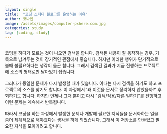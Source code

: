```yaml
---
layout: single
title:  "코딩 스터디 블로그를 운영하는 이유"
author: 코나인
image: /assets/images/computer-pxhere.com.jpg
categories: study
tag: [coding, study]
---
```


<br />
코딩을 하다가 모르는 것이 나오면 검색을 합니다. 검색된 내용이 잘 동작하는 경우, 기록으로 남겨두는 것이 장기적인 관점에서 좋습니다. 하지만 이러한 행위가 단기적으로 볼때 불필요하다는 생각이 들곤 합니다. 그래서 검색된 결과가 지금 진행하는 프로젝트에 소스의 형태로만 남아있기 쉽습니다.
<br/>
<br/>
그러다가 동일한 문제가 다시 발생할 때가 있습니다. 이때는 다시 검색을 하기도 하고 프로젝트의 소스를 찾기도 합니다. 이 과정에서 '왜 이것을 문서로 정리하지 않았을까?' 후회하기도 합니다. 하지만 언제나 그때 뿐이고 다시 "검색/적용/다른 일하기"를 진행하고 이런 문제는 계속해서 반복됩니다.
<br/>
<br/>
따라서 코딩을 하는 과정에서 발생한 문제나 개발에 필요한 지식들을 문서화하는 일을 좀더 체계적으로 해야겠다는 생각을 하게 되었습니다. 그래서 이 저장소를 만들었고 필요한 지식을 모아가려고 합니다.
<br/>
<br/>
